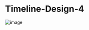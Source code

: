 # Timeline-Design-4
![image](https://github.com/Debarjitmohanty/Timeline-Design-4/assets/91021174/108aff47-3611-4b33-8535-a168d9b9054f)

